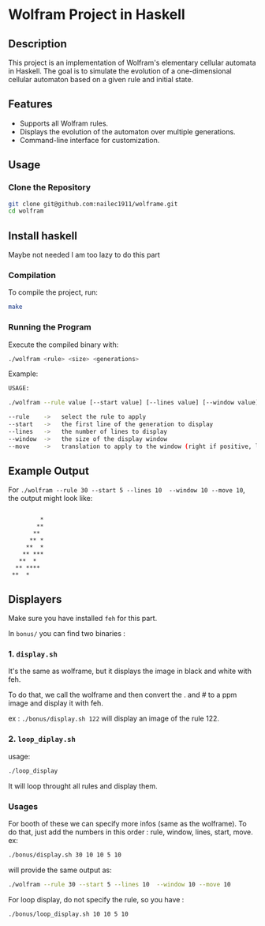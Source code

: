 # Wolfram Project in Haskell

## Description
This project is an implementation of Wolfram's elementary cellular automata in Haskell. The goal is to simulate the evolution of a one-dimensional cellular automaton based on a given rule and initial state.

## Features
- Supports all Wolfram rules.
- Displays the evolution of the automaton over multiple generations.
- Command-line interface for customization.

## Usage

### Clone the Repository
```sh
git clone git@github.com:nailec1911/wolframe.git
cd wolfram
```

## Install haskell
Maybe not needed
I am too lazy to do this part

### Compilation
To compile the project, run:
```sh
make
```

### Running the Program
Execute the compiled binary with:
```sh
./wolfram <rule> <size> <generations>
```
Example:
```sh
USAGE:

./wolfram --rule value [--start value] [--lines value] [--window value] [--move value]

--rule    ->   select the rule to apply
--start   ->   the first line of the generation to display
--lines   ->   the number of lines to display
--window  ->   the size of the display window
--move    ->   translation to apply to the window (right if positive, left if negative)
```

## Example Output
For `./wolfram --rule 30 --start 5 --lines 10  --window 10 --move 10`, the output might look like:
```
          
         *
        **
       ** 
      ** *
     **  *
    ** ***
   **  *  
  ** **** 
 **  *    
```

## Displayers

Make sure you have installed `feh` for this part.

In ``bonus/`` you can find two binaries :

### 1. ``display.sh``

It's the same as wolframe, but it displays the image in black and white with feh.

To do that, we call the wolframe and then convert the . and # to a ppm image and display it with feh.

ex : ``./bonus/display.sh 122`` will display an image of the rule 122.

### 2. ``loop_diplay.sh``

usage:
```sh
./loop_display
```

It will loop throught all rules and display them.

### Usages

For booth of these we can specify more infos (same as the wolframe).
To do that, just add the numbers in this order : rule, window, lines, start, move.
ex:
```sh
./bonus/display.sh 30 10 10 5 10
```
will provide the same output as:
```sh
./wolfram --rule 30 --start 5 --lines 10  --window 10 --move 10
```

For loop display, do not specify the rule, so you have :
```sh
./bonus/loop_display.sh 10 10 5 10
```
